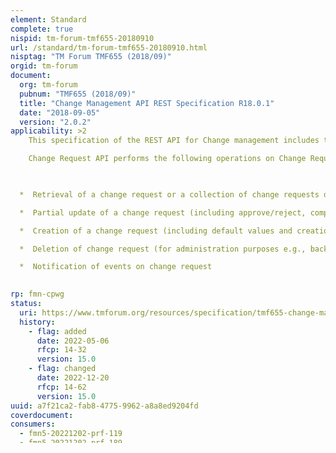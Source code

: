 ```yaml
---
element: Standard
complete: true
nispid: tm-forum-tmf655-20180910
url: /standard/tm-forum-tmf655-20180910.html
nisptag: "TM Forum TMF655 (2018/09)"
orgid: tm-forum
document:
  org: tm-forum
  pubnum: "TMF655 (2018/09)"
  title: "Change Management API REST Specification R18.0.1"
  date: "2018-09-05"
  version: "2.0.2"
applicability: >2
    This specification of the REST API for Change management includes the model definition as well as all available operations. Change Management process is to respond to the customer’s changing business requirements while maximizing value and reducing incidents, disruption and network. The Change Management API provides the standard integration capabilities between external applications and Change Management Application. The API consists of a simple set of operations that interact with Change Request in a consistent manner. A Change Request is an IT service management discipline. The objective of change management in this context is to ensure that standardized methods and procedures are used for efficient and prompt handling of all changes to control IT infrastructure and Network, in order to minimize the number and impact of any related incidents upon service.

    Change Request API performs the following operations on Change Request 

  

  *  Retrieval of a change request or a collection of change requests depending on filter criteria

  *  Partial update of a change request (including approve/reject, complete, abort and worklog exchange etc.)

  *  Creation of a change request (including default values and creation rules)

  *  Deletion of change request (for administration purposes e.g., backup and archive)

  *  Notification of events on change request

  
rp: fmn-cpwg
status:
  uri: https://www.tmforum.org/resources/specification/tmf655-change-management-api-rest-specification-r18-0-0/
  history: 
    - flag: added
      date: 2022-05-06
      rfcp: 14-32
      version: 15.0
    - flag: changed
      date: 2022-12-20
      rfcp: 14-62
      version: 15.0
uuid: a7f21ca2-fab8-4775-9962-a8a8ed9204fd
coverdocument:
consumers:
  - fmn5-20221202-prf-119
  - fmn5-20221202-prf-189
---
```

